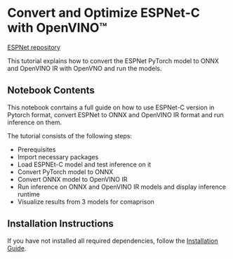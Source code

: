 # Convert and Optimize ESPNet-C with OpenVINO™

[ESPNet repository](https://github.com/sacmehta/ESPNet)

This tutorial explains how to convert the ESPNet PyTorch model to ONNX and OpenVINO IR with OpenVNO and run the models.


## Notebook Contents

This notebook conrtains a full guide on how to use ESPNet-C version in Pytorch format, convert ESPNet to ONNX and OpenVINO IR format and run inference on them.

The tutorial consists of the following steps:
- Prerequisites
- Import necessary packages
- Load ESPNEt-C model and test inference on it
- Convert PyTorch model to ONNX
- Convert ONNX model to OpenVINO IR
- Run inference on ONNX and OpenVINO IR models and display inference runtime
- Visualize results from 3 models for comaprison

## Installation Instructions

If you have not installed all required dependencies, follow the [Installation Guide](../../README.md).
